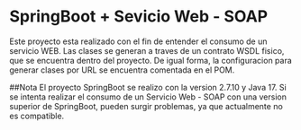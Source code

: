 # SpringBoot + Sevicio Web - SOAP
Este proyecto esta realizado con el fin de entender el consumo de un servicio WEB. Las clases se generan a traves de un contrato WSDL fisico, que se encuentra dentro del proyecto. De igual forma, la configuracion para generar clases por URL se encuentra comentada en el POM.

##Nota
El proyecto SpringBoot se realizo con la version 2.7.10 y Java 17.
Si se intenta realizar el consumo de un Servicio Web - SOAP con una version superior de SpringBoot, pueden surgir problemas, ya que actualmente no es compatible.
